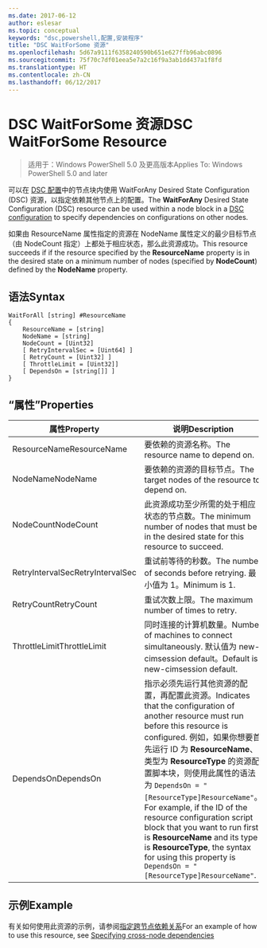 ```yaml
---
ms.date: 2017-06-12
author: eslesar
ms.topic: conceptual
keywords: "dsc,powershell,配置,安装程序"
title: "DSC WaitForSome 资源"
ms.openlocfilehash: 5d67a9111f6358240590b651e627ffb96abc0896
ms.sourcegitcommit: 75f70c7df01eea5e7a2c16f9a3ab1dd437a1f8fd
ms.translationtype: HT
ms.contentlocale: zh-CN
ms.lasthandoff: 06/12/2017
---
```

# <a name="dsc-waitforsome-resource"></a><span data-ttu-id="247ea-103">DSC WaitForSome 资源</span><span class="sxs-lookup"><span data-stu-id="247ea-103">DSC WaitForSome Resource</span></span>

> <span data-ttu-id="247ea-104">适用于：Windows PowerShell 5.0 及更高版本</span><span class="sxs-lookup"><span data-stu-id="247ea-104">Applies To: Windows PowerShell 5.0 and later</span></span>

<span data-ttu-id="247ea-105">可以在 [DSC 配置](configurations.md)中的节点块内使用 WaitForAny Desired State Configuration (DSC) 资源，以指定依赖其他节点上的配置。</span><span class="sxs-lookup"><span data-stu-id="247ea-105">The **WaitForAny** Desired State Configuration (DSC) resource can be used within a node block in a [DSC configuration](configurations.md) to specify dependencies on configurations on other nodes.</span></span>

<span data-ttu-id="247ea-106">如果由 ResourceName 属性指定的资源在 NodeName 属性定义的最少目标节点（由 NodeCount 指定）上都处于相应状态，那么此资源成功。</span><span class="sxs-lookup"><span data-stu-id="247ea-106">This resource succeeds if if the resource specified by the **ResourceName** property is in the desired state on a minimum number of nodes (specified by **NodeCount**) defined by the **NodeName** property.</span></span> 


## <a name="syntax"></a><span data-ttu-id="247ea-107">语法</span><span class="sxs-lookup"><span data-stu-id="247ea-107">Syntax</span></span>

```
WaitForAll [string] #ResourceName
{
    ResourceName = [string]
    NodeName = [string]
    NodeCount = [Uint32]
    [ RetryIntervalSec = [Uint64] ]
    [ RetryCount = [Uint32] ] 
    [ ThrottleLimit = [Uint32]]
    [ DependsOn = [string[]] ]
}
```

## <a name="properties"></a><span data-ttu-id="247ea-108">“属性”</span><span class="sxs-lookup"><span data-stu-id="247ea-108">Properties</span></span>

|  <span data-ttu-id="247ea-109">属性</span><span class="sxs-lookup"><span data-stu-id="247ea-109">Property</span></span>  |  <span data-ttu-id="247ea-110">说明</span><span class="sxs-lookup"><span data-stu-id="247ea-110">Description</span></span>   | 
|---|---| 
| <span data-ttu-id="247ea-111">ResourceName</span><span class="sxs-lookup"><span data-stu-id="247ea-111">ResourceName</span></span>| <span data-ttu-id="247ea-112">要依赖的资源名称。</span><span class="sxs-lookup"><span data-stu-id="247ea-112">The resource name to depend on.</span></span>| 
| <span data-ttu-id="247ea-113">NodeName</span><span class="sxs-lookup"><span data-stu-id="247ea-113">NodeName</span></span>| <span data-ttu-id="247ea-114">要依赖的资源的目标节点。</span><span class="sxs-lookup"><span data-stu-id="247ea-114">The target nodes of the resource to depend on.</span></span>| 
| <span data-ttu-id="247ea-115">NodeCount</span><span class="sxs-lookup"><span data-stu-id="247ea-115">NodeCount</span></span>| <span data-ttu-id="247ea-116">此资源成功至少所需的处于相应状态的节点数。</span><span class="sxs-lookup"><span data-stu-id="247ea-116">The minimum number of nodes that must be in the desired state for this resource to succeed.</span></span>|
| <span data-ttu-id="247ea-117">RetryIntervalSec</span><span class="sxs-lookup"><span data-stu-id="247ea-117">RetryIntervalSec</span></span>| <span data-ttu-id="247ea-118">重试前等待的秒数。</span><span class="sxs-lookup"><span data-stu-id="247ea-118">The number of seconds before retrying.</span></span> <span data-ttu-id="247ea-119">最小值为 1。</span><span class="sxs-lookup"><span data-stu-id="247ea-119">Minimum is 1.</span></span>| 
| <span data-ttu-id="247ea-120">RetryCount</span><span class="sxs-lookup"><span data-stu-id="247ea-120">RetryCount</span></span>| <span data-ttu-id="247ea-121">重试次数上限。</span><span class="sxs-lookup"><span data-stu-id="247ea-121">The maximum number of times to retry.</span></span>| 
| <span data-ttu-id="247ea-122">ThrottleLimit</span><span class="sxs-lookup"><span data-stu-id="247ea-122">ThrottleLimit</span></span>| <span data-ttu-id="247ea-123">同时连接的计算机数量。</span><span class="sxs-lookup"><span data-stu-id="247ea-123">Number of machines to connect simultaneously.</span></span> <span data-ttu-id="247ea-124">默认值为 new-cimsession default。</span><span class="sxs-lookup"><span data-stu-id="247ea-124">Default is new-cimsession default.</span></span>| 
| <span data-ttu-id="247ea-125">DependsOn</span><span class="sxs-lookup"><span data-stu-id="247ea-125">DependsOn</span></span> | <span data-ttu-id="247ea-126">指示必须先运行其他资源的配置，再配置此资源。</span><span class="sxs-lookup"><span data-stu-id="247ea-126">Indicates that the configuration of another resource must run before this resource is configured.</span></span> <span data-ttu-id="247ea-127">例如，如果你想要首先运行 ID 为 __ResourceName__、类型为 __ResourceType__ 的资源配置脚本块，则使用此属性的语法为 `DependsOn = "[ResourceType]ResourceName"`。</span><span class="sxs-lookup"><span data-stu-id="247ea-127">For example, if the ID of the resource configuration script block that you want to run first is __ResourceName__ and its type is __ResourceType__, the syntax for using this property is `DependsOn = "[ResourceType]ResourceName"`.</span></span>|


## <a name="example"></a><span data-ttu-id="247ea-128">示例</span><span class="sxs-lookup"><span data-stu-id="247ea-128">Example</span></span>

<span data-ttu-id="247ea-129">有关如何使用此资源的示例，请参阅[指定跨节点依赖关系](crossNodeDependencies.md)</span><span class="sxs-lookup"><span data-stu-id="247ea-129">For an example of how to use this resource, see [Specifying cross-node dependencies](crossNodeDependencies.md)</span></span>

